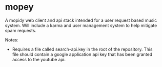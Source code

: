 # mopey
A mopidy web client and api stack intended for a user request based music system. Will include a karma and user management system to help mitigate spam requests.

Notes:
- Requires a file called search-api.key in the root of the repository. This file should contain a google application api key that has been granted access to the youtube api.
